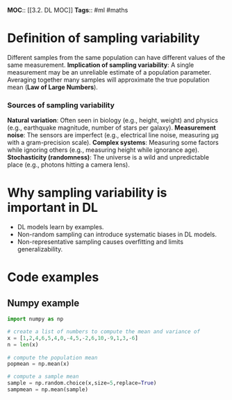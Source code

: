 **MOC**:: [[3.2. DL MOC]]
**Tags**:: #ml #maths 

# Definition of sampling variability
Different samples from the same population can have different values of the same measurement.
**Implication of sampling variability**: A single measurement may be an unreliable estimate of a population parameter.
Averaging together many samples will approximate the true population mean (**Law of Large Numbers**).

### Sources of sampling variability
**Natural variation**: Often seen in biology (e.g., height, weight) and physics (e.g., earthquake magnitude, number of stars per galaxy).
**Measurement noise**: The sensors are imperfect (e.g., electrical line noise, measuring µg with a gram-precision scale).
**Complex systems**: Measuring some factors while ignoring others (e.g., measuring height while ignorance age).
**Stochasticity (randomness)**: The universe is a wild and unpredictable place (e.g., photons hitting a camera lens).

# Why sampling variability is important in DL
- DL models learn by examples.
- Non-random sampling can introduce systematic biases in DL models.
- Non-representative sampling causes overfitting and limits generalizability.

# Code examples
## Numpy example
```python
import numpy as np

# create a list of numbers to compute the mean and variance of
x = [1,2,4,6,5,4,0,-4,5,-2,6,10,-9,1,3,-6]
n = len(x)
  
# compute the population mean
popmean = np.mean(x)

# compute a sample mean
sample = np.random.choice(x,size=5,replace=True)
sampmean = np.mean(sample)
```